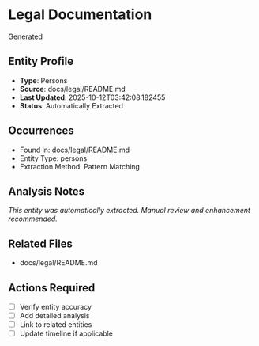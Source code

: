 # Legal Documentation

Generated

## Entity Profile
- **Type**: Persons
- **Source**: docs/legal/README.md
- **Last Updated**: 2025-10-12T03:42:08.182455
- **Status**: Automatically Extracted

## Occurrences
- Found in: docs/legal/README.md
- Entity Type: persons
- Extraction Method: Pattern Matching

## Analysis Notes
*This entity was automatically extracted. Manual review and enhancement recommended.*

## Related Files
- docs/legal/README.md

## Actions Required
- [ ] Verify entity accuracy
- [ ] Add detailed analysis
- [ ] Link to related entities
- [ ] Update timeline if applicable
